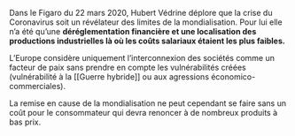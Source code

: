 Dans le Figaro du 22 mars 2020, Hubert Védrine déplore que la crise du Coronavirus soit un révélateur des limites de la mondialisation. Pour lui elle n’a été qu’une **déréglementation financière et une localisation des productions industrielles là où les coûts salariaux étaient les plus faibles.**

L’Europe considère uniquement l’interconnexion des sociétés comme un facteur de paix sans prendre en compte les vulnérabilités créées (vulnérabilité à la [[Guerre hybride]] ou aux agressions économico-commerciales).

La remise en cause de la mondialisation ne peut cependant se faire sans un coût pour le consommateur qui devra renoncer à de nombreux produits à bas prix.